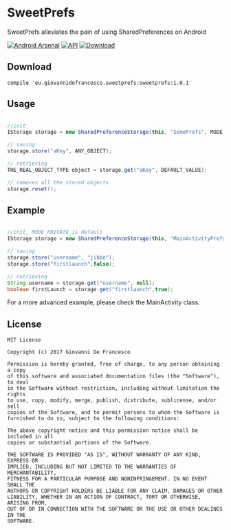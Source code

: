 # SweetPrefs
SweetPrefs alleviates the pain of using SharedPreferences on Android

[ ![Android Arsenal](https://img.shields.io/badge/Android%20Arsenal-SweetPrefs-brightgreen.svg?style=flat)](https://android-arsenal.com/details/1/6294) [![API](https://img.shields.io/badge/API-9%2B-orange.svg?style=flat)](https://android-arsenal.com/api?level=9) [ ![Download](https://api.bintray.com/packages/jibbo/maven/SweetPrefs/images/download.svg) ](https://bintray.com/jibbo/maven/SweetPrefs/_latestVersion)

## Download

`compile 'eu.giovannidefrancesco.sweetprefs:sweetprefs:1.0.1'`

## Usage

```java

//init
IStorage storage = new SharedPreferenceStorage(this, "SomePrefs", MODE_PRIVATE);

// saving
storage.store("aKey", ANY_OBJECT);

// retrieving
THE_REAL_OBJECT_TYPE object = storage.get("aKey", DEFAULT_VALUE);

// removes all the stored objects
storage.reset();

```

## Example

```java

//init, MODE_PRIVATE is default
IStorage storage = new SharedPreferenceStorage(this, "MainActivityPrefs");

// saving
storage.store("username", "jibbo");
storage.store("firstlaunch",false);

// retrieving
String username = storage.get("username", null);
boolean firstLaunch = storage.get("firstlaunch",true);
```

For a more advanced example, please check the MainActivity class.

## License
```
MIT License

Copyright (c) 2017 Giovanni De Francesco

Permission is hereby granted, free of charge, to any person obtaining a copy
of this software and associated documentation files (the "Software"), to deal
in the Software without restriction, including without limitation the rights
to use, copy, modify, merge, publish, distribute, sublicense, and/or sell
copies of the Software, and to permit persons to whom the Software is
furnished to do so, subject to the following conditions:

The above copyright notice and this permission notice shall be included in all
copies or substantial portions of the Software.

THE SOFTWARE IS PROVIDED "AS IS", WITHOUT WARRANTY OF ANY KIND, EXPRESS OR
IMPLIED, INCLUDING BUT NOT LIMITED TO THE WARRANTIES OF MERCHANTABILITY,
FITNESS FOR A PARTICULAR PURPOSE AND NONINFRINGEMENT. IN NO EVENT SHALL THE
AUTHORS OR COPYRIGHT HOLDERS BE LIABLE FOR ANY CLAIM, DAMAGES OR OTHER
LIABILITY, WHETHER IN AN ACTION OF CONTRACT, TORT OR OTHERWISE, ARISING FROM,
OUT OF OR IN CONNECTION WITH THE SOFTWARE OR THE USE OR OTHER DEALINGS IN THE
SOFTWARE.
```
